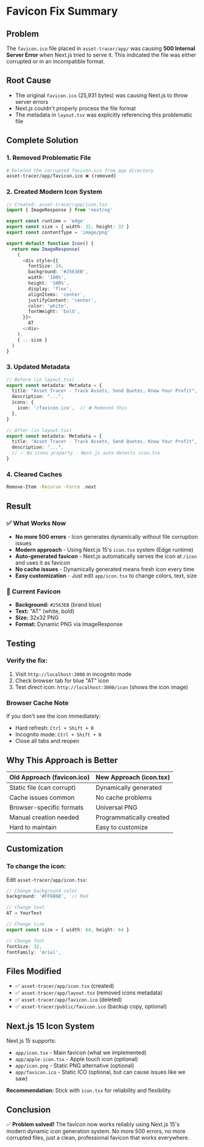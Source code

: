 # Favicon Fix Summary

## Problem
The `favicon.ico` file placed in `asset-tracer/app/` was causing **500 Internal Server Error** when Next.js tried to serve it. This indicated the file was either corrupted or in an incompatible format.

## Root Cause
- The original `favicon.ico` (25,931 bytes) was causing Next.js to throw server errors
- Next.js couldn't properly process the file format
- The metadata in `layout.tsx` was explicitly referencing this problematic file

## Complete Solution

### 1. Removed Problematic File
```bash
# Deleted the corrupted favicon.ico from app directory
asset-tracer/app/favicon.ico ❌ (removed)
```

### 2. Created Modern Icon System
```typescript
// Created: asset-tracer/app/icon.tsx
import { ImageResponse } from 'next/og'

export const runtime = 'edge'
export const size = { width: 32, height: 32 }
export const contentType = 'image/png'

export default function Icon() {
  return new ImageResponse(
    (
      <div style={{
        fontSize: 24,
        background: '#2563EB',
        width: '100%',
        height: '100%',
        display: 'flex',
        alignItems: 'center',
        justifyContent: 'center',
        color: 'white',
        fontWeight: 'bold',
      }}>
        AT
      </div>
    ),
    { ...size }
  )
}
```

### 3. Updated Metadata
```typescript
// Before (in layout.tsx)
export const metadata: Metadata = {
  title: "Asset Tracer - Track Assets, Send Quotes, Know Your Profit",
  description: "...",
  icons: {
    icon: '/favicon.ico',  // ❌ Removed this
  },
}

// After (in layout.tsx)
export const metadata: Metadata = {
  title: "Asset Tracer - Track Assets, Send Quotes, Know Your Profit",
  description: "...",
  // ✅ No icons property - Next.js auto-detects icon.tsx
}
```

### 4. Cleared Caches
```bash
Remove-Item -Recurse -Force .next
```

## Result

### ✅ What Works Now
- **No more 500 errors** - Icon generates dynamically without file corruption issues
- **Modern approach** - Using Next.js 15's `icon.tsx` system (Edge runtime)
- **Auto-generated favicon** - Next.js automatically serves the icon at `/icon` and uses it as favicon
- **No cache issues** - Dynamically generated means fresh icon every time
- **Easy customization** - Just edit `app/icon.tsx` to change colors, text, size

### 🎨 Current Favicon
- **Background:** `#2563EB` (brand blue)
- **Text:** "AT" (white, bold)
- **Size:** 32x32 PNG
- **Format:** Dynamic PNG via ImageResponse

## Testing

### Verify the fix:
1. Visit `http://localhost:3000` in incognito mode
2. Check browser tab for blue "AT" icon
3. Test direct icon: `http://localhost:3000/icon` (shows the icon image)

### Browser Cache Note
If you don't see the icon immediately:
- Hard refresh: `Ctrl + Shift + R`
- Incognito mode: `Ctrl + Shift + N`
- Close all tabs and reopen

## Why This Approach is Better

| Old Approach (favicon.ico) | New Approach (icon.tsx) |
|---------------------------|------------------------|
| Static file (can corrupt) | Dynamically generated |
| Cache issues common | No cache problems |
| Browser-specific formats | Universal PNG |
| Manual creation needed | Programmatically created |
| Hard to maintain | Easy to customize |

## Customization

### To change the icon:
Edit `asset-tracer/app/icon.tsx`:

```typescript
// Change background color
background: '#FF6B6B',  // Red

// Change text
AT → YourText

// Change size
export const size = { width: 64, height: 64 }

// Change font
fontSize: 32,
fontFamily: 'Arial',
```

## Files Modified
- ✅ `asset-tracer/app/icon.tsx` (created)
- ✅ `asset-tracer/app/layout.tsx` (removed icons metadata)
- ✅ `asset-tracer/app/favicon.ico` (deleted)
- ✅ `asset-tracer/public/favicon.ico` (backup copy, optional)

## Next.js 15 Icon System

Next.js 15 supports:
- `app/icon.tsx` - Main favicon (what we implemented)
- `app/apple-icon.tsx` - Apple touch icon (optional)
- `app/icon.png` - Static PNG alternative (optional)
- `app/favicon.ico` - Static ICO (optional, but can cause issues like we saw)

**Recommendation:** Stick with `icon.tsx` for reliability and flexibility.

## Conclusion
✅ **Problem solved!** The favicon now works reliably using Next.js 15's modern dynamic icon generation system. No more 500 errors, no more corrupted files, just a clean, professional favicon that works everywhere.

